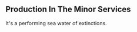 Production In The Minor Services
--------------------------------
It's a performing sea water of extinctions.  

